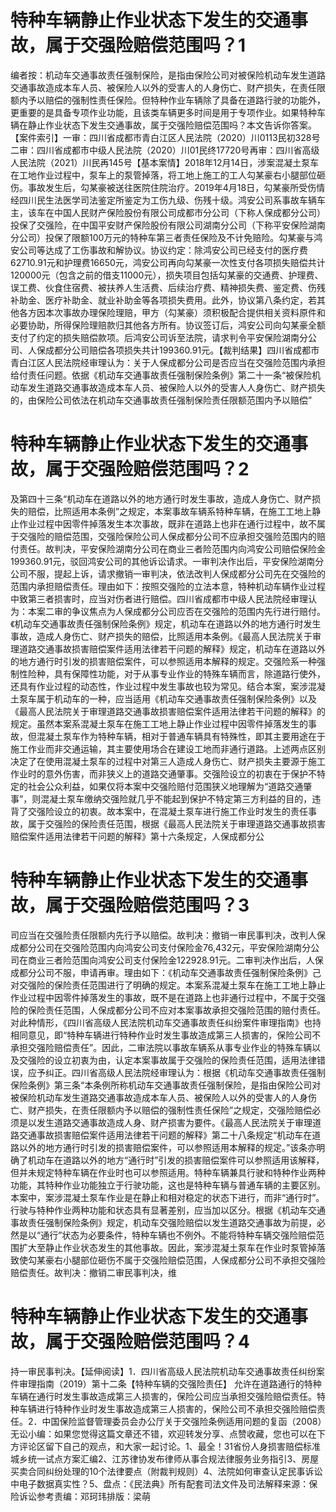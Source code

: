 # 特种车辆静止作业状态下发生的交通事故，属于交强险赔偿范围吗？1

编者按：机动车交通事故责任强制保险，是指由保险公司对被保险机动车发生道路交通事故造成本车人员、被保险人以外的受害人的人身伤亡、财产损失，在责任限额内予以赔偿的强制性责任保险。但特种作业车辆除了具备在道路行驶的功能外，更重要的是具备专项作业功能，且该类车辆更多时间是用于专项作业。如果特种车辆在静止作业状态下发生交通事故，属于交强险赔偿范围吗？本文告诉你答案。【案件索引】一审：四川省成都市青白江区人民法院（2020）川0113民初328号二审：四川省成都市中级人民法院（2020）川01民终17720号再审：四川省高级人民法院（2021）川民再145号【基本案情】2018年12月14日，涉案混凝土泵车在工地作业过程中，泵车上的泵管掉落，将工地上施工的工人勾某豪右小腿部位砸伤。事故发生后，勾某豪被送往医院住院治疗。2019年4月18日，勾某豪所受伤情经四川民生法医学司法鉴定所鉴定为工伤九级、伤残十级。鸿安公司系事故车辆车主，该车在中国人民财产保险股份有限公司成都市分公司（下称人保成都分公司）投保了交强险，在中国平安财产保险股份有限公司湖南分公司（下称平安保险湖南分公司）投保了限额100万元的特种车第三者责任保险及不计免赔险。勾某豪与鸿安公司等达成了工伤事故和解协议。协议约定：除鸿安公司已经支付的医疗费62710.91元和护理费16650元，鸿安公司再向勾某豪一次性支付各项损失赔偿共计120000元（包含之前的借支11000元），损失项目包括勾某豪的交通费、护理费、误工费、伙食住宿费、被扶养人生活费、后续治疗费、精神损失费、鉴定费、伤残补助金、医疗补助金、就业补助金等各项损失费用。此外，协议第八条约定，若其他各方因本次事故办理保险理赔，甲方（勾某豪）须积极配合提供相关资料原件和必要协助，所得保险理赔款归其他各方所有。协议签订后，鸿安公司向勾某豪全额支付了约定的损失赔偿款项。后鸿安公司诉至法院，请求判令平安保险湖南分公司、人保成都分公司赔偿各项损失共计199360.91元。【裁判结果】四川省成都市青白江区人民法院经审理认为：关于人保成都分公司是否应当在交强险范围内承担给付责任问题。依据《机动车交通事故责任强制保险条例》第二十一条“被保险机动车发生道路交通事故造成本车人员、被保险人以外的受害人人身伤亡、财产损失的，由保险公司依法在机动车交通事故责任强制保险责任限额范围内予以赔偿”

# 特种车辆静止作业状态下发生的交通事故，属于交强险赔偿范围吗？2

及第四十三条“机动车在道路以外的地方通行时发生事故，造成人身伤亡、财产损失的赔偿，比照适用本条例”之规定，本案事故车辆系特种车辆，在施工工地上静止作业过程中因零件掉落发生本次事故，既非在道路上也非在通行过程中，故不属于交强险的赔偿范围，交强险保险公司人保成都分公司不应承担交强险范围内的赔付责任。故判决，平安保险湖南分公司在商业三者险范围内向鸿安公司赔偿保险金199360.91元，驳回鸿安公司的其他诉讼请求。一审判决作出后，平安保险湖南分公司不服，提起上诉，请求撤销一审判决，依法改判人保成都分公司先在交强险的范围内承担赔偿责任。理由如下：按照交强险的立法本意，特种机动车辆作业过程中致第三者损害时，应当对伤者进行赔偿。四川省成都市中级人民法院经审理认为：本案二审的争议焦点为人保成都分公司应否在交强险的范围内先行进行赔付。《机动车交通事故责任强制保险条例》规定，机动车在道路以外的地方通行时发生事故，造成人身伤亡、财产损失的赔偿，比照适用本条例。《最高人民法院关于审理道路交通事故损害赔偿案件适用法律若干问题的解释》规定，机动车在道路以外的地方通行时引发的损害赔偿案件，可以参照适用本解释的规定。交强险系一种强制性险种，具有保障性功能，对于从事专业作业的特殊车辆而言，除道路行使外，还具有作业过程的动态性，作业过程中发生事故也较为常见。结合本案，案涉混凝土泵车属于机动车的一种，应当适用《机动车交通事故责任强制保险条例》以及《最高人民法院关于审理道路交通事故损害赔偿案件适用法律若干问题的解释》的规定。虽然本案系混凝土泵车在施工工地上静止作业过程中因零件掉落发生的事故，但混凝土泵车作为特种车辆，相对于普通车辆具有特殊性，即其主要用途在于施工作业而非交通运输，其主要使用场合在建设工地而非通行道路。上述两点区别决定了在使用混凝土泵车的过程中对第三人造成人身伤亡、财产损失主要源于施工作业时的意外伤害，而非狭义上的道路交通肇事。交强险设立的初衷在于保护不特定的社会公众利益，如果仅将本案中交强险赔付范围狭义地理解为“道路交通肇事”，则混凝土泵车缴纳交强险就几乎不能起到保护不特定第三方利益的目的，违背了交强险设立的初衷。故本案中，在混凝土泵车进行施工作业时发生的责任事故，属于交强险的保险责任范围，根据《最高人民法院关于审理道路交通事故损害赔偿案件适用法律若干问题的解释》第十六条规定，人保成都分公

# 特种车辆静止作业状态下发生的交通事故，属于交强险赔偿范围吗？3

司应当在交强险责任限额内先行予以赔偿。故判决：撤销一审民事判决，改判人保成都分公司在交强险范围内向鸿安公司支付保险金76,432元，平安保险湖南分公司在商业三者险范围向鸿安公司支付保险金122928.91元。二审判决作出后，人保成都分公司不服，申请再审。理由如下：《机动车交通事故责任强制保险条例》己对交强险的保险责任范围进行了明确的规定。本案系混凝土泵车在施工工地上静止作业过程中因零件掉落发生的事故，既不是在道路上也非通行过程中，不属于交强险的保险责任范围，人保成都分公司不应对本案事故承担交强险范围的赔付责任。对此种情形，《四川省高级人民法院机动车交通事故责任纠纷案件审理指南》也持相同意见，即“特种车辆进行特种作业时发生事故造成第三人损害的，保险公司不承担交强险赔偿责任”。因此，二审法院以事故车辆系从事专业作业的特殊车辆以及交强险的设立初衷为由，认定本案事故属于交强险的保险责任范围，适用法律错误，应予纠正。四川省高级人民法院经审理认为：根据《机动车交通事故责任强制保险条例》第三条“本条例所称机动车交通事故责任强制保险，是指由保险公司对被保险机动车发生道路交通事故造成本车人员、被保险人以外的受害人的人身伤亡、财产损失，在责任限额内予以赔偿的强制性责任保险”之规定，交强险赔偿必须是以发生道路交通事故造成人身、财产损害为要件。《最高人民法院关于审理道路交通事故损害赔偿案件适用法律若干问题的解释》第二十八条规定“机动车在道路以外的地方通行时引发的损害赔偿案件，可以参照适用本解释的规定。”该条亦明确了机动车在道路以外的地方“通行时”引发的损害赔偿案件可以参照适用该解释，但并未规定特种车辆在作业时也可以参照适用。特种车辆兼具行驶和特种作业两种功能，其特种作业功能独立于行驶功能，这也是特种车辆与普通车辆的主要区别。本案中，案涉混凝土泵车作业是在静止和相对稳定的状态下进行，而非“通行时”。行驶与特种作业两种功能和状态具有显著差别，应当加以区分。根据《机动车交通事故责任强制保险条例》规定，机动车交强险赔偿以发生道路交通事故为前提，必然是以“通行”状态为必要条件，特种车辆也不例外。不能将特种车辆交强险赔偿范围扩大至静止作业状态发生的其他事故。因此，案涉混凝土泵车在作业时泵管掉落致使勾某豪右小腿部位砸伤不属于交强险赔偿范围，人保成都分公司不承担交强险赔偿责任。故判决：撤销二审民事判决，维

# 特种车辆静止作业状态下发生的交通事故，属于交强险赔偿范围吗？4

持一审民事判决。【延伸阅读】1．四川省高级人民法院机动车交通事故责任纠纷案件审理指南（2019）第十二条【特种车辆的交强险责任】 允许在道路通行的特种车辆在通行时发生事故造成第三人损害的，保险公司应当承担交强险赔偿责任。特种车辆进行特种作业时发生事故造成第三人损害的，保险公司不承担交强险赔偿责任。2．中国保险监督管理委员会办公厅关于交强险条例适用问题的复函（2008）无讼小编：如果您觉得这篇文章还不错，欢迎转发分享、点赞收藏，您也可以在下方评论区留下自己的观点，和大家一起讨论。1、最全！31省份人身损害赔偿标准城乡统一试点方案汇编2、江苏律协发布律师从事合规法律服务业务指引3、房屋买卖合同纠纷处理的10个法律要点（附裁判规则）4、法院如何审查认定民事诉讼中电子数据真实性？5、盘点：《民法典》所有配套司法文件及司法解释来源：保险诉讼参考责编：邓珂玮排版：梁萌

